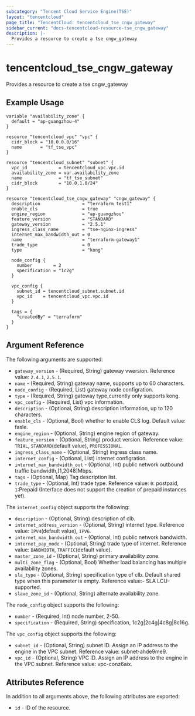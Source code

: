 ```yaml
---
subcategory: "Tencent Cloud Service Engine(TSE)"
layout: "tencentcloud"
page_title: "TencentCloud: tencentcloud_tse_cngw_gateway"
sidebar_current: "docs-tencentcloud-resource-tse_cngw_gateway"
description: |-
  Provides a resource to create a tse cngw_gateway
---
```


# tencentcloud_tse_cngw_gateway

Provides a resource to create a tse cngw_gateway

## Example Usage

```hcl
variable "availability_zone" {
  default = "ap-guangzhou-4"
}

resource "tencentcloud_vpc" "vpc" {
  cidr_block = "10.0.0.0/16"
  name       = "tf_tse_vpc"
}

resource "tencentcloud_subnet" "subnet" {
  vpc_id            = tencentcloud_vpc.vpc.id
  availability_zone = var.availability_zone
  name              = "tf_tse_subnet"
  cidr_block        = "10.0.1.0/24"
}

resource "tencentcloud_tse_cngw_gateway" "cngw_gateway" {
  description                = "terraform test1"
  enable_cls                 = true
  engine_region              = "ap-guangzhou"
  feature_version            = "STANDARD"
  gateway_version            = "2.5.1"
  ingress_class_name         = "tse-nginx-ingress"
  internet_max_bandwidth_out = 0
  name                       = "terraform-gateway1"
  trade_type                 = 0
  type                       = "kong"

  node_config {
    number        = 2
    specification = "1c2g"
  }

  vpc_config {
    subnet_id = tencentcloud_subnet.subnet.id
    vpc_id    = tencentcloud_vpc.vpc.id
  }

  tags = {
    "createdBy" = "terraform"
  }
}
```

## Argument Reference

The following arguments are supported:

* `gateway_version` - (Required, String) gateway vwersion. Reference value: `2.4.1`, `2.5.1`.
* `name` - (Required, String) gateway name, supports up to 60 characters.
* `node_config` - (Required, List) gateway node configration.
* `type` - (Required, String) gateway type,currently only supports kong.
* `vpc_config` - (Required, List) vpc information.
* `description` - (Optional, String) description information, up to 120 characters.
* `enable_cls` - (Optional, Bool) whether to enable CLS log. Default value: fasle.
* `engine_region` - (Optional, String) engine region of gateway.
* `feature_version` - (Optional, String) product version. Reference value: `TRIAL`, `STANDARD`(default value), `PROFESSIONAL`.
* `ingress_class_name` - (Optional, String) ingress class name.
* `internet_config` - (Optional, List) internet configration.
* `internet_max_bandwidth_out` - (Optional, Int) public network outbound traffic bandwidth,[1,2048]Mbps.
* `tags` - (Optional, Map) Tag description list.
* `trade_type` - (Optional, Int) trade type. Reference value: `0`: postpaid, `1`:Prepaid (Interface does not support the creation of prepaid instances yet).

The `internet_config` object supports the following:

* `description` - (Optional, String) description of clb.
* `internet_address_version` - (Optional, String) internet type. Reference value: `IPV4`(default value), `IPV6`.
* `internet_max_bandwidth_out` - (Optional, Int) public network bandwidth.
* `internet_pay_mode` - (Optional, String) trade type of internet. Reference value: `BANDWIDTH`, `TRAFFIC`(default value).
* `master_zone_id` - (Optional, String) primary availability zone.
* `multi_zone_flag` - (Optional, Bool) Whether load balancing has multiple availability zones.
* `sla_type` - (Optional, String) specification type of clb. Default shared type when this parameter is empty. Reference value:- SLA LCU-supported.
* `slave_zone_id` - (Optional, String) alternate availability zone.

The `node_config` object supports the following:

* `number` - (Required, Int) node number, 2-50.
* `specification` - (Required, String) specification, 1c2g|2c4g|4c8g|8c16g.

The `vpc_config` object supports the following:

* `subnet_id` - (Optional, String) subnet ID. Assign an IP address to the engine in the VPC subnet. Reference value: subnet-ahde9me9.
* `vpc_id` - (Optional, String) VPC ID. Assign an IP address to the engine in the VPC subnet. Reference value: vpc-conz6aix.

## Attributes Reference

In addition to all arguments above, the following attributes are exported:

* `id` - ID of the resource.



